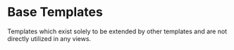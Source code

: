 # Base Templates

Templates which exist solely to be extended by other templates and are not directly utilized in any views.
